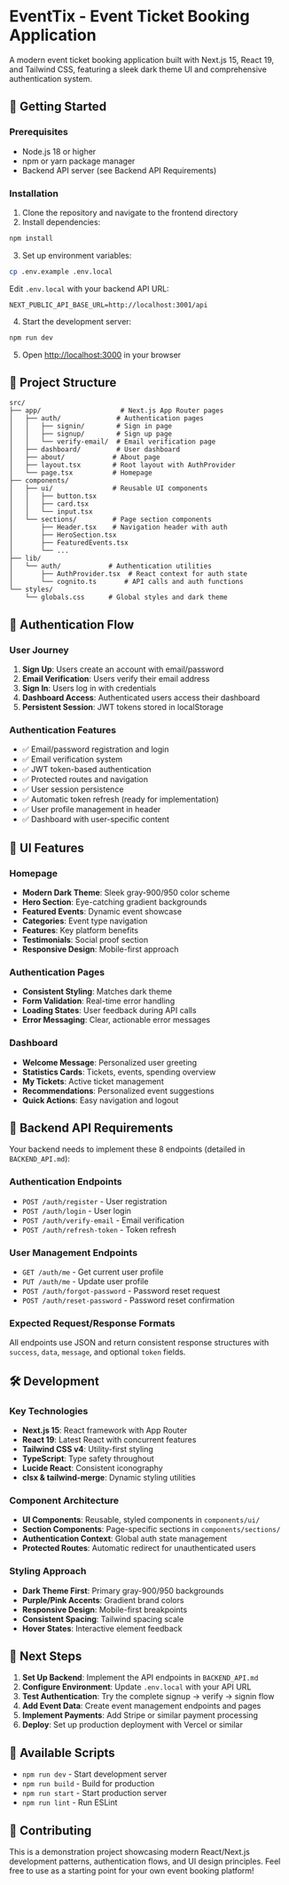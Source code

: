 # EventTix - Event Ticket Booking Application

A modern event ticket booking application built with Next.js 15, React 19, and Tailwind CSS, featuring a sleek dark theme UI and comprehensive authentication system.

## 🚀 Getting Started

### Prerequisites
- Node.js 18 or higher
- npm or yarn package manager
- Backend API server (see Backend API Requirements)

### Installation

1. Clone the repository and navigate to the frontend directory
2. Install dependencies:
```bash
npm install
```

3. Set up environment variables:
```bash
cp .env.example .env.local
```
Edit `.env.local` with your backend API URL:
```
NEXT_PUBLIC_API_BASE_URL=http://localhost:3001/api
```

4. Start the development server:
```bash
npm run dev
```

5. Open [http://localhost:3000](http://localhost:3000) in your browser

## 📁 Project Structure

```
src/
├── app/                    # Next.js App Router pages
│   ├── auth/              # Authentication pages
│   │   ├── signin/        # Sign in page
│   │   ├── signup/        # Sign up page
│   │   └── verify-email/  # Email verification page
│   ├── dashboard/         # User dashboard
│   ├── about/            # About page
│   ├── layout.tsx        # Root layout with AuthProvider
│   └── page.tsx          # Homepage
├── components/
│   ├── ui/               # Reusable UI components
│   │   ├── button.tsx
│   │   ├── card.tsx
│   │   └── input.tsx
│   └── sections/         # Page section components
│       ├── Header.tsx    # Navigation header with auth
│       ├── HeroSection.tsx
│       ├── FeaturedEvents.tsx
│       └── ...
├── lib/
│   └── auth/            # Authentication utilities
│       ├── AuthProvider.tsx  # React context for auth state
│       └── cognito.ts       # API calls and auth functions
└── styles/
    └── globals.css      # Global styles and dark theme
```

## 🔐 Authentication Flow

### User Journey
1. **Sign Up**: Users create an account with email/password
2. **Email Verification**: Users verify their email address
3. **Sign In**: Users log in with credentials
4. **Dashboard Access**: Authenticated users access their dashboard
5. **Persistent Session**: JWT tokens stored in localStorage

### Authentication Features
- ✅ Email/password registration and login
- ✅ Email verification system
- ✅ JWT token-based authentication
- ✅ Protected routes and navigation
- ✅ User session persistence
- ✅ Automatic token refresh (ready for implementation)
- ✅ User profile management in header
- ✅ Dashboard with user-specific content

## 🎨 UI Features

### Homepage
- **Modern Dark Theme**: Sleek gray-900/950 color scheme
- **Hero Section**: Eye-catching gradient backgrounds
- **Featured Events**: Dynamic event showcase
- **Categories**: Event type navigation
- **Features**: Key platform benefits
- **Testimonials**: Social proof section
- **Responsive Design**: Mobile-first approach

### Authentication Pages
- **Consistent Styling**: Matches dark theme
- **Form Validation**: Real-time error handling
- **Loading States**: User feedback during API calls
- **Error Messaging**: Clear, actionable error messages

### Dashboard
- **Welcome Message**: Personalized user greeting
- **Statistics Cards**: Tickets, events, spending overview
- **My Tickets**: Active ticket management
- **Recommendations**: Personalized event suggestions
- **Quick Actions**: Easy navigation and logout

## 🔧 Backend API Requirements

Your backend needs to implement these 8 endpoints (detailed in `BACKEND_API.md`):

### Authentication Endpoints
- `POST /auth/register` - User registration
- `POST /auth/login` - User login
- `POST /auth/verify-email` - Email verification
- `POST /auth/refresh-token` - Token refresh

### User Management Endpoints
- `GET /auth/me` - Get current user profile
- `PUT /auth/me` - Update user profile
- `POST /auth/forgot-password` - Password reset request
- `POST /auth/reset-password` - Password reset confirmation

### Expected Request/Response Formats
All endpoints use JSON and return consistent response structures with `success`, `data`, `message`, and optional `token` fields.

## 🛠️ Development

### Key Technologies
- **Next.js 15**: React framework with App Router
- **React 19**: Latest React with concurrent features
- **Tailwind CSS v4**: Utility-first styling
- **TypeScript**: Type safety throughout
- **Lucide React**: Consistent iconography
- **clsx & tailwind-merge**: Dynamic styling utilities

### Component Architecture
- **UI Components**: Reusable, styled components in `components/ui/`
- **Section Components**: Page-specific sections in `components/sections/`
- **Authentication Context**: Global auth state management
- **Protected Routes**: Automatic redirect for unauthenticated users

### Styling Approach
- **Dark Theme First**: Primary gray-900/950 backgrounds
- **Purple/Pink Accents**: Gradient brand colors
- **Responsive Design**: Mobile-first breakpoints
- **Consistent Spacing**: Tailwind spacing scale
- **Hover States**: Interactive element feedback

## 🚦 Next Steps

1. **Set Up Backend**: Implement the API endpoints in `BACKEND_API.md`
2. **Configure Environment**: Update `.env.local` with your API URL
3. **Test Authentication**: Try the complete signup → verify → signin flow
4. **Add Event Data**: Create event management endpoints and pages
5. **Implement Payments**: Add Stripe or similar payment processing
6. **Deploy**: Set up production deployment with Vercel or similar

## 📄 Available Scripts

- `npm run dev` - Start development server
- `npm run build` - Build for production
- `npm run start` - Start production server
- `npm run lint` - Run ESLint

## 🤝 Contributing

This is a demonstration project showcasing modern React/Next.js development patterns, authentication flows, and UI design principles. Feel free to use as a starting point for your own event booking platform!
